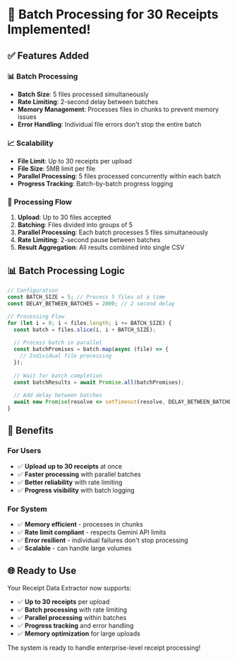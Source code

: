 # 🚀 **Batch Processing for 30 Receipts Implemented!**

## ✅ **Features Added**

### 📊 **Batch Processing**
- **Batch Size**: 5 files processed simultaneously
- **Rate Limiting**: 2-second delay between batches
- **Memory Management**: Processes files in chunks to prevent memory issues
- **Error Handling**: Individual file errors don't stop the entire batch

### 📈 **Scalability**
- **File Limit**: Up to 30 receipts per upload
- **File Size**: 5MB limit per file
- **Parallel Processing**: 5 files processed concurrently within each batch
- **Progress Tracking**: Batch-by-batch progress logging

### 🔄 **Processing Flow**
1. **Upload**: Up to 30 files accepted
2. **Batching**: Files divided into groups of 5
3. **Parallel Processing**: Each batch processes 5 files simultaneously
4. **Rate Limiting**: 2-second pause between batches
5. **Result Aggregation**: All results combined into single CSV

## 📊 **Batch Processing Logic**

```javascript
// Configuration
const BATCH_SIZE = 5; // Process 5 files at a time
const DELAY_BETWEEN_BATCHES = 2000; // 2 second delay

// Processing Flow
for (let i = 0; i < files.length; i += BATCH_SIZE) {
  const batch = files.slice(i, i + BATCH_SIZE);
  
  // Process batch in parallel
  const batchPromises = batch.map(async (file) => {
    // Individual file processing
  });
  
  // Wait for batch completion
  const batchResults = await Promise.all(batchPromises);
  
  // Add delay between batches
  await new Promise(resolve => setTimeout(resolve, DELAY_BETWEEN_BATCHES));
}
```

## 🎯 **Benefits**

### **For Users**
- ✅ **Upload up to 30 receipts** at once
- ✅ **Faster processing** with parallel batches
- ✅ **Better reliability** with rate limiting
- ✅ **Progress visibility** with batch logging

### **For System**
- ✅ **Memory efficient** - processes in chunks
- ✅ **Rate limit compliant** - respects Gemini API limits
- ✅ **Error resilient** - individual failures don't stop processing
- ✅ **Scalable** - can handle large volumes

## 🌐 **Ready to Use**

Your Receipt Data Extractor now supports:
- ✅ **Up to 30 receipts** per upload
- ✅ **Batch processing** with rate limiting
- ✅ **Parallel processing** within batches
- ✅ **Progress tracking** and error handling
- ✅ **Memory optimization** for large uploads

The system is ready to handle enterprise-level receipt processing!
